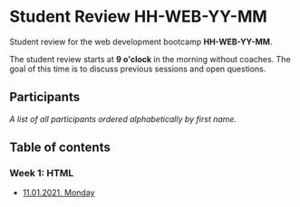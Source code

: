 # Student Review HH-WEB-YY-MM

Student review for the web development bootcamp **HH-WEB-YY-MM**. 

The student review starts at **9 o'clock** in the morning without coaches. The goal of this time is to discuss previous sessions and open questions. 

## Participants

_A list of all participants ordered alphabetically by first name._

## Table of contents

### Week 1: HTML 
- [11.01.2021, Monday](/week1/2021-01-11-monday.md)
